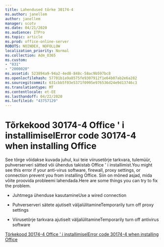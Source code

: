 ```yaml
---
title: Lahendused tõrke 30174-4
ms.author: janellem
author: janellem
manager: scotv
ms.date: 04/21/2020
ms.audience: ITPro
ms.topic: article
ms.prod: office-online-server
ROBOTS: NOINDEX, NOFOLLOW
localization_priority: Normal
ms.collection: Adm_O365
ms.custom:
- "831"
- "2000020"
ms.assetid: 523894a9-94a2-4ed8-848c-58ac9b597bc8
ms.openlocfilehash: 57701b1a9a8575fe9307912f1e64b07ab2e6a282
ms.sourcegitcommit: 631cbb5f03e5371f0995e976536d24e9d13746c3
ms.translationtype: MT
ms.contentlocale: et-EE
ms.lasthandoff: 04/22/2020
ms.locfileid: "43757129"
---
```

# <a name="error-code-30174-4-when-installing-office"></a><span data-ttu-id="a1145-102">Tõrkekood 30174-4 Office ' i installimisel</span><span class="sxs-lookup"><span data-stu-id="a1145-102">Error code 30174-4 when installing Office</span></span>

<span data-ttu-id="a1145-103">See tõrge võidakse kuvada juhul, kui teie viirusetõrje tarkvara, tulemüür, puhverserveri sätted või ühendus takistab Office ' i installimist.</span><span class="sxs-lookup"><span data-stu-id="a1145-103">You might see this error if your anti-virus software, firewall, proxy settings, or connection prevent you from installing Office.</span></span> <span data-ttu-id="a1145-104">Siin on mõned asjad, mida võite proovida probleemi lahendada.</span><span class="sxs-lookup"><span data-stu-id="a1145-104">Here are some things you can try to fix the problem.</span></span>
  
- <span data-ttu-id="a1145-105">Juhtmega ühenduse kasutamine</span><span class="sxs-lookup"><span data-stu-id="a1145-105">Use a wired connection</span></span>

- <span data-ttu-id="a1145-106">Puhverserveri sätete ajutiselt väljalülitamine</span><span class="sxs-lookup"><span data-stu-id="a1145-106">Temporarily turn off proxy settings</span></span>

- <span data-ttu-id="a1145-107">Viirusetõrje tarkvara ajutiselt väljalülitamine</span><span class="sxs-lookup"><span data-stu-id="a1145-107">Temporarily turn off antivirus software</span></span>

[<span data-ttu-id="a1145-108">Tõrkekood 30174-4 Office ' i installimisel</span><span class="sxs-lookup"><span data-stu-id="a1145-108">Error code 30174-4 when installing Office</span></span>](https://support.office.com/article/5d5551db-266f-47b3-93fc-d51c2e8f4c0b?wt.mc_id=Alchemy_ClientDIA)
  